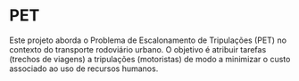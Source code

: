 # PET
Este projeto aborda o Problema de Escalonamento de Tripulações (PET) no contexto do transporte rodoviário urbano. O objetivo é atribuir tarefas (trechos de viagens) a tripulações (motoristas) de modo a minimizar o custo associado ao uso de recursos humanos.
